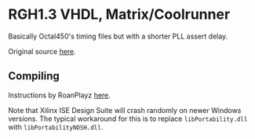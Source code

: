 # RGH1.3 VHDL, Matrix/Coolrunner

Basically Octal450's timing files but with a shorter PLL assert delay.

Original source [here](https://github.com/Octal450/RGH1.2-V2-Phat).

## Compiling

Instructions by RoanPlayz [here](https://www.reddit.com/r/360hacks/comments/1inkdfk/compiling_svfxsvf_timing_files_guide_triplequad/).

Note that Xilinx ISE Design Suite will crash randomly on newer Windows versions. The typical workaround for this is to replace
`libPortability.dll` with `libPortabilityNOSH.dll`.
